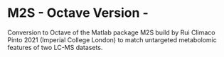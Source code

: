 # M2S - Octave Version - 
Conversion to Octave of the Matlab package M2S build by Rui Climaco Pinto 2021
(Imperial College London) to match untargeted metabolomic features of two LC-MS datasets.


